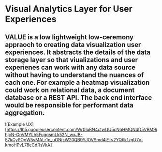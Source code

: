 # Visual Analytics Layer for User Experiences

## VALUE is a low lightweight low-ceremony appraoch to creating data visualization user experiences.  It abstracts the details of the data storage layer so that viualizations and user experienes can work with any data source without having to understand the nuances of each one.  For example a heatmap visualization could work on relational data, a document database or a REST API.  The back end interface would be responsible for performant data aggregation. 

![Example UX][https://lh5.googleusercontent.com/Wr0IuBN4ctwUU5cNqHMQN4D5VBM9ihjcN-OnVMYLh5FugqsmLk52N_wxJB-57kCyPOgW5vMALr1p_uONjzW20QB9YJOVSmd4iE-v2YQtlk1zgU7v-kmoHPvL78eCdRsVkA]